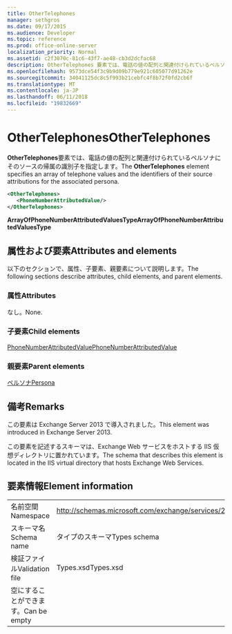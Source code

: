 ```yaml
---
title: OtherTelephones
manager: sethgros
ms.date: 09/17/2015
ms.audience: Developer
ms.topic: reference
ms.prod: office-online-server
localization_priority: Normal
ms.assetid: c2f3070c-81c6-43f7-ae48-cb3d2dcfac68
description: OtherTelephones 要素では、電話の値の配列と関連付けられているペルソナにそのソースの帰属の識別子を指定します。
ms.openlocfilehash: 9573dce54f3c9b9d09b779e921c605077d91262e
ms.sourcegitcommit: 34041125dc8c5f993b21cebfc4f8b72f0fd2cb6f
ms.translationtype: MT
ms.contentlocale: ja-JP
ms.lasthandoff: 06/11/2018
ms.locfileid: "19832669"
---
```

# <a name="othertelephones"></a><span data-ttu-id="0afc4-103">OtherTelephones</span><span class="sxs-lookup"><span data-stu-id="0afc4-103">OtherTelephones</span></span>

<span data-ttu-id="0afc4-104">**OtherTelephones**要素では、電話の値の配列と関連付けられているペルソナにそのソースの帰属の識別子を指定します。</span><span class="sxs-lookup"><span data-stu-id="0afc4-104">The **OtherTelephones** element specifies an array of telephone values and the identifiers of their source attributions for the associated persona.</span></span> 
  
```XML
<OtherTelephones>
   <PhoneNumberAttributedValue/>
</OtherTelephones>

```

 <span data-ttu-id="0afc4-105">**ArrayOfPhoneNumberAttributedValuesType**</span><span class="sxs-lookup"><span data-stu-id="0afc4-105">**ArrayOfPhoneNumberAttributedValuesType**</span></span>
## <a name="attributes-and-elements"></a><span data-ttu-id="0afc4-106">属性および要素</span><span class="sxs-lookup"><span data-stu-id="0afc4-106">Attributes and elements</span></span>

<span data-ttu-id="0afc4-107">以下のセクションで、属性、子要素、親要素について説明します。</span><span class="sxs-lookup"><span data-stu-id="0afc4-107">The following sections describe attributes, child elements, and parent elements.</span></span>
  
### <a name="attributes"></a><span data-ttu-id="0afc4-108">属性</span><span class="sxs-lookup"><span data-stu-id="0afc4-108">Attributes</span></span>

<span data-ttu-id="0afc4-109">なし。</span><span class="sxs-lookup"><span data-stu-id="0afc4-109">None.</span></span>
  
### <a name="child-elements"></a><span data-ttu-id="0afc4-110">子要素</span><span class="sxs-lookup"><span data-stu-id="0afc4-110">Child elements</span></span>

[<span data-ttu-id="0afc4-111">PhoneNumberAttributedValue</span><span class="sxs-lookup"><span data-stu-id="0afc4-111">PhoneNumberAttributedValue</span></span>](phonenumberattributedvalue.md)
  
### <a name="parent-elements"></a><span data-ttu-id="0afc4-112">親要素</span><span class="sxs-lookup"><span data-stu-id="0afc4-112">Parent elements</span></span>

[<span data-ttu-id="0afc4-113">ペルソナ</span><span class="sxs-lookup"><span data-stu-id="0afc4-113">Persona</span></span>](persona.md)
  
## <a name="remarks"></a><span data-ttu-id="0afc4-114">備考</span><span class="sxs-lookup"><span data-stu-id="0afc4-114">Remarks</span></span>

<span data-ttu-id="0afc4-115">この要素は Exchange Server 2013 で導入されました。</span><span class="sxs-lookup"><span data-stu-id="0afc4-115">This element was introduced in Exchange Server 2013.</span></span>
  
<span data-ttu-id="0afc4-116">この要素を記述するスキーマは、Exchange Web サービスをホストする IIS 仮想ディレクトリに置かれています。</span><span class="sxs-lookup"><span data-stu-id="0afc4-116">The schema that describes this element is located in the IIS virtual directory that hosts Exchange Web Services.</span></span>
  
## <a name="element-information"></a><span data-ttu-id="0afc4-117">要素情報</span><span class="sxs-lookup"><span data-stu-id="0afc4-117">Element information</span></span>

|||
|:-----|:-----|
|<span data-ttu-id="0afc4-118">名前空間</span><span class="sxs-lookup"><span data-stu-id="0afc4-118">Namespace</span></span>  <br/> |http://schemas.microsoft.com/exchange/services/2006/types  <br/> |
|<span data-ttu-id="0afc4-119">スキーマ名</span><span class="sxs-lookup"><span data-stu-id="0afc4-119">Schema name</span></span>  <br/> |<span data-ttu-id="0afc4-120">タイプのスキーマ</span><span class="sxs-lookup"><span data-stu-id="0afc4-120">Types schema</span></span>  <br/> |
|<span data-ttu-id="0afc4-121">検証ファイル</span><span class="sxs-lookup"><span data-stu-id="0afc4-121">Validation file</span></span>  <br/> |<span data-ttu-id="0afc4-122">Types.xsd</span><span class="sxs-lookup"><span data-stu-id="0afc4-122">Types.xsd</span></span>  <br/> |
|<span data-ttu-id="0afc4-123">空にすることができます。</span><span class="sxs-lookup"><span data-stu-id="0afc4-123">Can be empty</span></span>  <br/> ||
   

